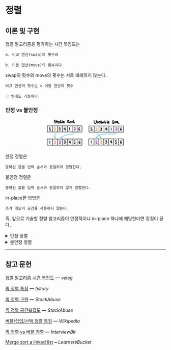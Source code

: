 # 정렬

## 이론 및 구현

정렬 알고리즘을 평가하는 시간 복잡도는

    a. 비교 연산(swap)의 횟수와

    b. 이동 연산(move)의 횟수이다.

swap의 횟수와 move의 횟수는 서로 비례하지 않는다.

    비교 연산의 횟수는 > 이동 연산의 횟수
    
    그 반대도 가능하다.

### 안정 vs 불안정

<center>
<img width="50%" src="assets/stable-unstable-sort.png">
</center>

안정 정렬은

    중복된 값을 입력 순서와 동일하게 정렬한다.

불안정 정렬은

    중복된 값을 입력 순서와 동일하지 않게 정렬한다.

in-place한 방법은

    추가 메모리 공간을 사용하지 않는다.

즉, 앞으로 기술할 정렬 알고리즘이 안정적이냐 in-place 하냐에 해당한다면 장점이 된다.

<details>
<summary>안정 정렬</summary>
<br/>

빅오는 다음과 같다.

|       |  삽입   |  버블   |     병합     | 퀵 정렬(not in-place) |
| :---: | :-----: | :-----: | :----------: | :-------------------: |
| 최선  | `O(n)`  | `O(n)`  | `O(n log n)` |     `O(n log n)`      |
| 평균  | `O(n²)` | `O(n²)` | `O(n log n)` |     `O(n log n)`      |
| 최악  | `O(n²)` | `O(n²)` | `O(n log n)` |        `O(n²)`        |
| 공간  | `O(1)`  | `O(1)`  |    `O(n)`    |        `O(n)`         |

### 삽입 정렬

    왼쪽에서 오른쪽으로 가면서 각 요소들을 왼쪽 요소들과 비교하여 알맞은 자리에 삽입한다.

복잡도 분석

    최선(이미 정렬되어 있는 경우)에서는

        외부 루프에서       n - 1번의 swap
        내부 루프에서           1번의 swap, 2번의 move

    최악(역순의 경우)에서는
    외부 루프의 횟수를 i라고 하였을때

        외부 루프에서       n - 1번의 swap
        내부 루프에서           i번의 swap

장점은

    최선의 경우 가장 빠른 알고리즘에 속한다.

단점은

    정렬이 되어있지 않는 경우이다.    
    
    즉, 데이터가 많을 수록 적합하지 않다.

### 버블 정렬

    인접한 데이터를 비교하여 크기가 큰 쪽을 오른쪽으로 교환한다.

특징으로는

    매 회전마다 맨 마지막 데이터의 위치가 정해진다.

장점은

    단순한 알고리즘

단점은

    하나의 요소가 오른쪽으로 이동하기 위해서는 리스트의 모든 다른 요소들과 교환되어야한다.

    특정 요소가 최종 정렬 위치에 있는 경우라도 교환이 발생할 수 있다.
    
    즉, swap 작업이 move 작업보다 복잡하기 때문에 데이터가 많을 수록 적합하지 않다.

### 병합 정렬

<center>
<img width="40%" src="assets/merge-sort-process.png">
</center>

어떻게 분할하는가?

    1. 같은 크기의 2개의 리스트로 분할한다.

    2. 부분 리스트를 정렬한다. 부분 리스트가 충분히 작지 않다면 다시 분할한다.

    3. 정렬된 부분 리스트를 결합한다.

장점은

    복잡도가 데이터 분포에 영향을 받지 않아 안정적이다.

단점은

    - 임시 배열이 필요하다.
    
    - 데이터가 많을 수록 move연산이 많아진다. 

🤔 연결리스트로 극복

### 퀵 정렬 (not in-place)

장점은

    stable한 퀵 정렬이고,

단점은

    in place 하지 않은 퀵 정렬이다.

</details>

<details>
<summary>불안정 정렬</summary>
<br/>

빅오는 다음과 같다.

|       |  선택   | 퀵(in-place) |      힙      |
| :---: | :-----: | :----------: | :----------: |
| 최선  | `O(n²)` | `O(n log n)` | `O(n log n)` |
| 평균  | `O(n²)` | `O(n log n)` | `O(n log n)` |
| 최악  | `O(n²)` |   `O(n²)`    | `O(n log n)` |
| 공간  | `O(1)`  |  `O(log n)`  |    `O(n)`    |

### 선택 정렬

**in-place 하지 않은 방법**

    1. 왼쪽 리스트에는 정렬이 완료된 요소들이, 오른쪽 리스트에는 정렬되지 않은 요소들이 들어 있다.

        초기 상태에 왼쪽 리스트는 비어 있다.

    2. 오른쪽 리스트에서 최소값을 선택하여 왼쪽 리스트로 이동하는 작업을 되풀이 한다.

**in-place한 방법**

    1. 리스트에서 최소값을 선택한 다음, 이 최소값을 리스트의 첫번째 요소와 교환한다.

    2. 첫번째 요소를 제외한 나머지 요소들 중에서 위 작업을 되풀이 한다.

특징으로는

    매 회전마다 n번째 데이터의 위치가 정해진다.

장점은

    in place 방법을 사용할 때이다.

단점은

    이미 정렬되어 있는 경우에도 매번 최소값을 찾는다.

### 퀵 정렬 (in-place)

<center>
<img width="40%" src="assets/quick-sort-process.png">
</center>

어떻게 분할하는가?

    1. low와 high를 왼쪽과 오른쪽에서 출발시켜서 부적절한 데이터를 만나게 되면 교환하고 
    
        아니면 계속 진행하다가 서로 엇갈리게 되면 멈춰서 피봇을 중앙으로 이동시킨다.

    2. 그러면 피봇을 기준으로 2개의 리스트로 분할하게 된다.

    3. 각각의 부분 리스트를 다시 퀵정렬한다.

장점은

    한번 결정된 피벗들이 추후 연산에서 제외된다.

단점은

<table>
    <tr>
        <th>최선 시나리오</th>
        <th>최악 시나리오</th>
    </tr>
    <tr>
        <td>
            <img src="assets/quick-best-case.jpg">
        </td>
        <td>
            <img src="assets/quick-worst-case.jpg">
        </td>
    </tr>
</table>

    불균형 분할에서 최악으로 발생하며

    이미 정렬된 경우나 역순을 재정렬하는 경우 발생한다.

    피벗을 랜덤으로 설정하는 랜덤화된 퀵소트로 극복한다.    

### 힙 정렬

> 지난 10주차 힙 주제의 [md 링크](https://github.com/cs-study-org/algorithm-study/tree/main/10/yongki/Heap.md)를 첨부한다.

</details>

<hr/>

## 참고 문헌

[정렬 알고리즘 시간 복잡도](https://velog.io/@good159897/안정-정렬-VS-불안정-정렬-파이썬-알고리즘-인터뷰) ━ *velog*

[퀵 정렬 특징](https://im-developer.tistory.com/135) ━ *tistory*

[퀵 정렬 구현](https://stackabuse.com/quicksort-in-javascript/) ━ *StackAbuse*

[퀵 정렬 공간복잡도](https://en.wikipedia.org/wiki/Quicksort) ━ *StackAbuse*

[버블/삽입/선택 정렬 특징](https://im-developer.tistory.com/133?category=846746) ━ *Wikipedia*

[퀵 정렬 vs 버블 정렬](https://www.interviewbit.com/tutorial/quicksort-algorithm/) ━ *InterviewBit*

[Merge sort a linked list](https://learnersbucket.com/examples/algorithms/merge-sort-a-linked-list/) ━ *LearnersBucket*
